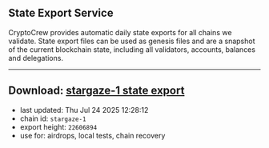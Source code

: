 ## State Export Service
CryptoCrew provides automatic daily state exports for all chains we validate. State export files can be used as genesis files and are a snapshot of the current blockchain state, including all validators, accounts, balances and delegations.

---
**Download: [stargaze-1 state export](https://dl-eu2.ccvalidators.com/SERVICE/stargaze/stargaze-1_export_22606894.json)**
---

- last updated: Thu Jul 24 2025 12:28:12
- chain id: `stargaze-1`
- export height: `22606894`
- use for: airdrops, local tests, chain recovery
